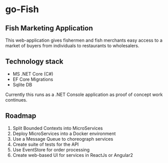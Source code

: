 # go-Fish

## Fish Marketing Application

This web-application gives fishermen and fish merchants easy
access to a market of buyers from individuals to restaurants
to wholesalers.

## Technology stack

* MS .NET Core (C#)
* EF Core Migrations
* Sqlite DB

Currently this runs as a .NET Console application as proof
of concept work continues.

## Roadmap

1. Split Bounded Contexts into MicroServices
1. Deploy MicroServices into a Docker environment
1. Use a Message Queue to choreograph services
1. Create suite of tests for the API
1. Use EventStore for order processing
1. Create web-based UI for services in ReactJs or Angular2